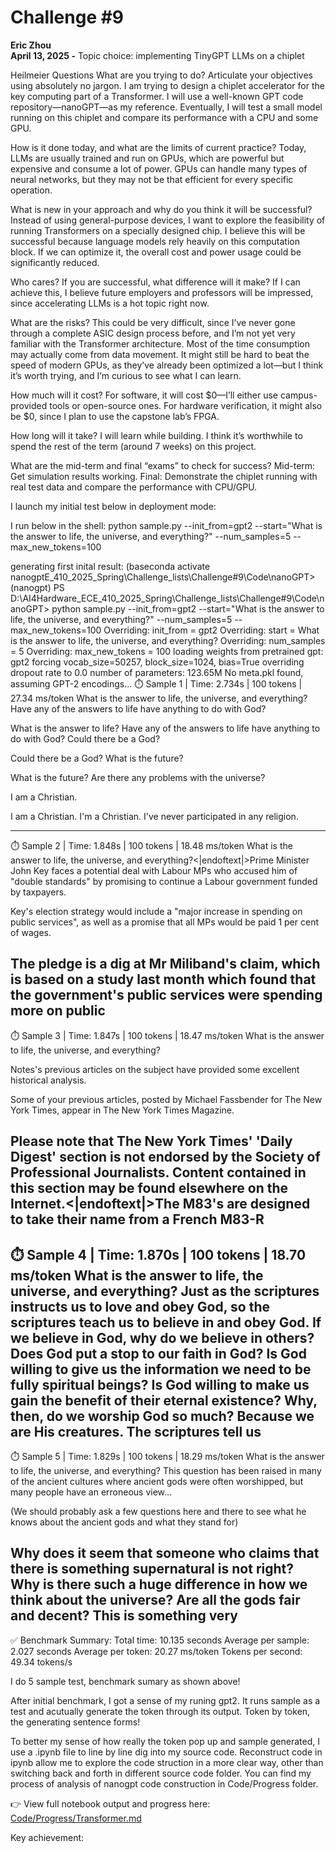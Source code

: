 # Challenge #9
**Eric Zhou**  
**April 13, 2025 -**
Topic choice: implementing TinyGPT LLMs on a chiplet

Heilmeier Questions
What are you trying to do? Articulate your objectives using absolutely no jargon.
I am trying to design a chiplet accelerator for the key computing part of a Transformer. I will use a well-known GPT code repository—nanoGPT—as my reference. Eventually, I will test a small model running on this chiplet and compare its performance with a CPU and some GPU.

How is it done today, and what are the limits of current practice?
Today, LLMs are usually trained and run on GPUs, which are powerful but expensive and consume a lot of power. GPUs can handle many types of neural networks, but they may not be that efficient for every specific operation.

What is new in your approach and why do you think it will be successful?
Instead of using general-purpose devices, I want to explore the feasibility of running Transformers on a specially designed chip. I believe this will be successful because language models rely heavily on this computation block. If we can optimize it, the overall cost and power usage could be significantly reduced.

Who cares? If you are successful, what difference will it make?
If I can achieve this, I believe future employers and professors will be impressed, since accelerating LLMs is a hot topic right now.

What are the risks?
This could be very difficult, since I’ve never gone through a complete ASIC design process before, and I’m not yet very familiar with the Transformer architecture. Most of the time consumption may actually come from data movement. It might still be hard to beat the speed of modern GPUs, as they’ve already been optimized a lot—but I think it’s worth trying, and I’m curious to see what I can learn.

How much will it cost?
For software, it will cost $0—I’ll either use campus-provided tools or open-source ones.
For hardware verification, it might also be $0, since I plan to use the capstone lab’s FPGA.

How long will it take?
I will learn while building. I think it’s worthwhile to spend the rest of the term (around 7 weeks) on this project.

What are the mid-term and final “exams” to check for success?
Mid-term: Get simulation results working.
Final: Demonstrate the chiplet running with real test data and compare the performance with CPU/GPU.

I launch my initial test below in deployment mode:

I run below in the shell:
python sample.py --init_from=gpt2 --start="What is the answer to life, the universe, and everything?" --num_samples=5 --max_new_tokens=100   

generating first inital result:
(baseconda activate nanogptE_410_2025_Spring\Challenge_lists\Challenge#9\Code\nanoGPT>
(nanogpt) PS D:\AI4Hardware_ECE_410_2025_Spring\Challenge_lists\Challenge#9\Code\nanoGPT> python sample.py --init_from=gpt2 --start="What is the answer to life, the universe, and everything?" --num_samples=5 --max_new_tokens=100
Overriding: init_from = gpt2
Overriding: start = What is the answer to life, the universe, and everything?
Overriding: num_samples = 5
Overriding: max_new_tokens = 100
loading weights from pretrained gpt: gpt2
forcing vocab_size=50257, block_size=1024, bias=True
overriding dropout rate to 0.0
number of parameters: 123.65M
No meta.pkl found, assuming GPT-2 encodings...
⏱️ Sample 1 | Time: 2.734s | 100 tokens | 27.34 ms/token
What is the answer to life, the universe, and everything? Have any of the answers to life have anything to do with God?   

What is the answer to life? Have any of the answers to life have anything to do with God? Could there be a God?

Could there be a God? What is the future?

What is the future? Are there any problems with the universe?


I am a Christian.

I am a Christian. I'm a Christian. I've never participated in any religion.


---------------
⏱️ Sample 2 | Time: 1.848s | 100 tokens | 18.48 ms/token
What is the answer to life, the universe, and everything?<|endoftext|>Prime Minister John Key faces a potential deal with Labour MPs who accused him of "double standards" by promising to continue a Labour government funded by taxpayers.        

Key's election strategy would include a "major increase in spending on public services", as well as a promise that all MPs would be paid 1 per cent of wages.

The pledge is a dig at Mr Miliband's claim, which is based on a study last month which found that the government's public services were spending more on public
---------------
⏱️ Sample 3 | Time: 1.847s | 100 tokens | 18.47 ms/token
What is the answer to life, the universe, and everything?


Notes's previous articles on the subject have provided some excellent historical analysis.

Some of your previous articles, posted by Michael Fassbender for The New York Times, appear in The New York Times Magazine.


Please note that The New York Times' 'Daily Digest' section is not endorsed by the Society of Professional Journalists. Content contained in this section may be found elsewhere on the Internet.<|endoftext|>The M83's are designed to take their name from a French M83-R
---------------
⏱️ Sample 4 | Time: 1.870s | 100 tokens | 18.70 ms/token
What is the answer to life, the universe, and everything? Just as the scriptures instructs us to love and obey God, so the scriptures teach us to believe in and obey God. If we believe in God, why do we believe in others? Does God put a stop to our faith in God? Is God willing to give us the information we need to be fully spiritual beings? Is God willing to make us gain the benefit of their eternal existence? Why, then, do we worship God so much? Because we are His creatures. The scriptures tell us
---------------
⏱️ Sample 5 | Time: 1.829s | 100 tokens | 18.29 ms/token
What is the answer to life, the universe, and everything? This question has been raised in many of the ancient cultures where ancient gods were often worshipped, but many people have an erroneous view…

(We should probably ask a few questions here and there to see what he knows about the ancient gods and what they stand for)

Why does it seem that someone who claims that there is something supernatural is not right? Why is there such a huge difference in how we think about the universe? Are all the gods fair and decent? This is something very
---------------

✅ Benchmark Summary:
Total time: 10.135 seconds
Average per sample: 2.027 seconds
Average per token: 20.27 ms/token
Tokens per second: 49.34 tokens/s

I do 5 sample test, benchmark sumary as shown above!

After initial benchmark, I got a sense of my runing gpt2. It runs sample as a test and acutually generate the token through its output. Token by token, the generating sentence forms!

To better my sense of how really the token pop up and sample generated, I use a .ipynb file to line by line dig into my source code. Reconstruct code in ipynb allow me to explore the code struction in a more clear way, other than switching back and forth in different source code folder. You can find my process of analysis of nanogpt code construction in Code/Progress folder.

👉 View full notebook output and progress here:  
[Code/Progress/Transformer.md](Code/Progress/README.md)

Key achievement:



